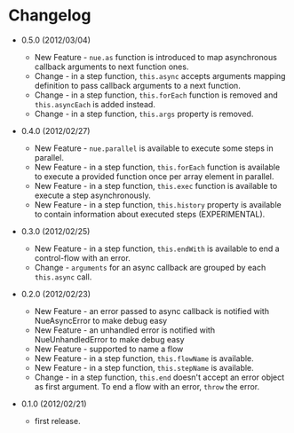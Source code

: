 # Changelog

 - 0.5.0 (2012/03/04)
   - New Feature - `nue.as` function is introduced to map asynchronous callback arguments to next function ones.
   - Change - in a step function, `this.async` accepts arguments mapping definition to pass callback arguments to a next function.
   - Change - in a step function, `this.forEach` function is removed and `this.asyncEach` is added instead.
   - Change - in a step function, `this.args` property is removed.

 - 0.4.0 (2012/02/27)
   - New Feature - `nue.parallel` is available to execute some steps in parallel.
   - New Feature - in a step function, `this.forEach` function is available to execute a provided function once per array element in parallel.
   - New Feature - in a step function, `this.exec` function is available to execute a step asynchronously.
   - New Feature - in a step function, `this.history` property is available to contain information about executed steps (EXPERIMENTAL).

 - 0.3.0 (2012/02/25)
   - New Feature - in a step function, `this.endWith` is available to end a control-flow with an error.
   - Change - `arguments` for an async callback are grouped by each `this.async` call. 

 - 0.2.0 (2012/02/23)
   - New Feature - an error passed to async callback is notified with NueAsyncError to make debug easy
   - New Feature - an unhandled error is notified with NueUnhandledError to make debug easy
   - New Feature - supported to name a flow
   - New Feature - in a step function, `this.flowName` is available.
   - New Feature - in a step function, `this.stepName` is available.
   - Change - in a step function, `this.end` doesn't accept an error object as first argument. To end a flow with an error, `throw` the error.

 - 0.1.0 (2012/02/21)
   - first release.
